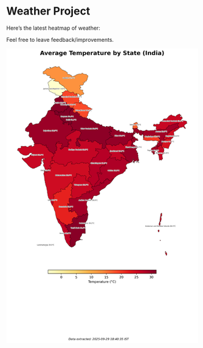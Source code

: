 # Weather Project

Here’s the latest heatmap of weather:

Feel free to leave feedback/improvements.

![India Heatmap](docs/assets/india_heatmap.png?v=DA854D)
